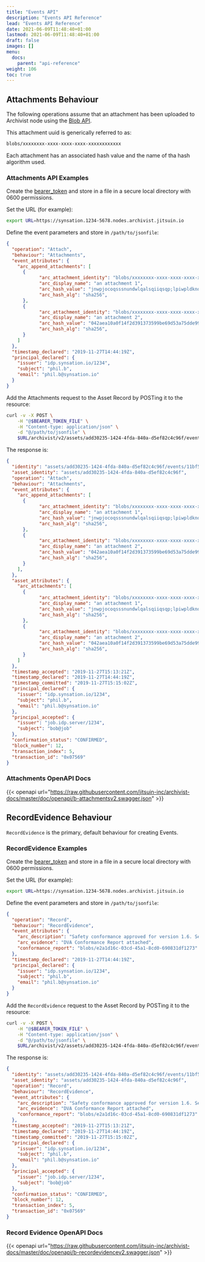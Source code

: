 ```yaml
---
title: "Events API"
description: "Events API Reference"
lead: "Events API Reference"
date: 2021-06-09T11:48:40+01:00
lastmod: 2021-06-09T11:48:40+01:00
draft: false
images: []
menu: 
  docs:
    parent: "api-reference"
weight: 106
toc: true
---
```


## Attachments Behaviour

The following operations assume that an attachment has been uploaded to Archivist node using the [Blob API](../blobs-api). 

This attachment uuid is generically referred to as:

```bash
blobs/xxxxxxxx-xxxx-xxxx-xxxx-xxxxxxxxxxxx
```

Each attachment has an associated hash value and the name of tha hash algorithm used.

### Attachments API Examples

Create the [bearer_token](../../setup-and-administration/getting-access-tokens-using-client-secret) and store in a file in a secure local directory with 0600 permissions.

Set the URL (for example):

```bash
export URL=https://synsation.1234-5678.nodes.archivist.jitsuin.io 
```

Define the event parameters and store in `/path/to/jsonfile`:

```json
{
  "operation": "Attach",
  "behaviour": "Attachments",
  "event_attributes": {
    "arc_append_attachments": [
      {
            "arc_attachment_identity": "blobs/xxxxxxxx-xxxx-xxxx-xxxx-xxxxxxxxxxxx",
            "arc_display_name": "an attachment 1",
            "arc_hash_value": "jnwpjocoqsssnundwlqalsqiiqsqp;lpiwpldkndwwlskqaalijopjkokkkojijl",
            "arc_hash_alg": "sha256",
      },
      {
            "arc_attachment_identity": "blobs/xxxxxxxx-xxxx-xxxx-xxxx-xxxxxxxxxxxx",
            "arc_display_name": "an attachment 2",
            "arc_hash_value": "042aea10a0f14f2d391373599be69d53a75dde9951fc3d3cd10b6100aa7a9f24",
            "arc_hash_alg": "sha256",
      }
    ]
  },
  "timestamp_declared": "2019-11-27T14:44:19Z",
  "principal_declared": {
    "issuer": "idp.synsation.io/1234",
    "subject": "phil.b",
    "email": "phil.b@synsation.io"
  }
}
```

Add the Attachments request to the Asset Record by POSTing it to the resource:

```bash
curl -v -X POST \
    -H "@$BEARER_TOKEN_FILE" \
    -H "Content-type: application/json" \
    -d "@/path/to/jsonfile" \
    $URL/archivist/v2/assets/add30235-1424-4fda-840a-d5ef82c4c96f/events
```

The response is:

```json
{
  "identity": "assets/add30235-1424-4fda-840a-d5ef82c4c96f/events/11bf5b37-e0b8-42e0-8dcf-dc8c4aefc000",
  "asset_identity": "assets/add30235-1424-4fda-840a-d5ef82c4c96f",
  "operation": "Attach",
  "behaviour": "Attachments",
  "event_attributes": {
    "arc_append_attachments": [
      {
            "arc_attachment_identity": "blobs/xxxxxxxx-xxxx-xxxx-xxxx-xxxxxxxxxxxx",
            "arc_display_name": "an attachment 1",
            "arc_hash_value": "jnwpjocoqsssnundwlqalsqiiqsqp;lpiwpldkndwwlskqaalijopjkokkkojijl",
            "arc_hash_alg": "sha256",
      },
      {
            "arc_attachment_identity": "blobs/xxxxxxxx-xxxx-xxxx-xxxx-xxxxxxxxxxxx",
            "arc_display_name": "an attachment 2",
            "arc_hash_value": "042aea10a0f14f2d391373599be69d53a75dde9951fc3d3cd10b6100aa7a9f24",
            "arc_hash_alg": "sha256",
      }
    ],
  },
  "asset_attributes": {
    "arc_attachments": [
      {
            "arc_attachment_identity": "blobs/xxxxxxxx-xxxx-xxxx-xxxx-xxxxxxxxxxxx",
            "arc_display_name": "an attachment 1",
            "arc_hash_value": "jnwpjocoqsssnundwlqalsqiiqsqp;lpiwpldkndwwlskqaalijopjkokkkojijl",
            "arc_hash_alg": "sha256",
      },
      {
            "arc_attachment_identity": "blobs/xxxxxxxx-xxxx-xxxx-xxxx-xxxxxxxxxxxx",
            "arc_display_name": "an attachment 2",
            "arc_hash_value": "042aea10a0f14f2d391373599be69d53a75dde9951fc3d3cd10b6100aa7a9f24",
            "arc_hash_alg": "sha256",
      }
    ]
  },
  "timestamp_accepted": "2019-11-27T15:13:21Z",
  "timestamp_declared": "2019-11-27T14:44:19Z",
  "timestamp_committed": "2019-11-27T15:15:02Z",
  "principal_declared": {
    "issuer": "idp.synsation.io/1234",
    "subject": "phil.b",
    "email": "phil.b@synsation.io"
  },
  "principal_accepted": {
    "issuer": "job.idp.server/1234",
    "subject": "bob@job"
  },
  "confirmation_status": "CONFIRMED",
  "block_number": 12,
  "transaction_index": 5,
  "transaction_id": "0x07569"
}
```

### Attachments OpenAPI Docs

{{< openapi url="https://raw.githubusercontent.com/jitsuin-inc/archivist-docs/master/doc/openapi/b-attachmentsv2.swagger.json" >}}

## RecordEvidence Behaviour

`RecordEvidence` is the primary, default behaviour for creating Events.

### RecordEvidence Examples

Create the [bearer_token](../../setup-and-administration/getting-access-tokens-using-client-secret) and store in a file in a secure local directory with 0600 permissions.

Set the URL (for example):

```bash
export URL=https://synsation.1234-5678.nodes.archivist.jitsuin.io 
```

Define the event parameters and store in `/path/to/jsonfile`:

```json
{
  "operation": "Record",
  "behaviour": "RecordEvidence",
  "event_attributes": {
    "arc_description": "Safety conformance approved for version 1.6. See attached conformance report",
    "arc_evidence": "DVA Conformance Report attached",
    "conformance_report": "blobs/e2a1d16c-03cd-45a1-8cd0-690831df1273"
  },
  "timestamp_declared": "2019-11-27T14:44:19Z",
  "principal_declared": {
    "issuer": "idp.synsation.io/1234",
    "subject": "phil.b",
    "email": "phil.b@synsation.io"
  }
}
```
Add the `RecordEvidence` request to the Asset Record by POSTing it to the resource:

```bash
curl -v -X POST \
    -H "@$BEARER_TOKEN_FILE" \
    -H "Content-type: application/json" \
    -d "@/path/to/jsonfile" \
    $URL/archivist/v2/assets/add30235-1424-4fda-840a-d5ef82c4c96f/events
```

The response is:

```json
{
  "identity": "assets/add30235-1424-4fda-840a-d5ef82c4c96f/events/11bf5b37-e0b8-42e0-8dcf-dc8c4aefc000",
  "asset_identity": "assets/add30235-1424-4fda-840a-d5ef82c4c96f",
  "operation": "Record",
  "behaviour": "RecordEvidence",
  "event_attributes": {
    "arc_description": "Safety conformance approved for version 1.6. See attached conformance report",
    "arc_evidence": "DVA Conformance Report attached",
    "conformance_report": "blobs/e2a1d16c-03cd-45a1-8cd0-690831df1273"
  },
  "timestamp_accepted": "2019-11-27T15:13:21Z",
  "timestamp_declared": "2019-11-27T14:44:19Z",
  "timestamp_committed": "2019-11-27T15:15:02Z",
  "principal_declared": {
    "issuer": "idp.synsation.io/1234",
    "subject": "phil.b",
    "email": "phil.b@synsation.io"
  },
  "principal_accepted": {
    "issuer": "job.idp.server/1234",
    "subject": "bob@job"
  },
  "confirmation_status": "CONFIRMED",
  "block_number": 12,
  "transaction_index": 5,
  "transaction_id": "0x07569"
}
```

### Record Evidence OpenAPI Docs

{{< openapi url="https://raw.githubusercontent.com/jitsuin-inc/archivist-docs/master/doc/openapi/b-recordevidencev2.swagger.json" >}}